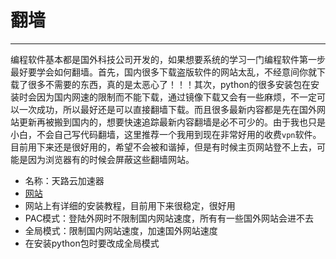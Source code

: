 # 翻墙

---

编程软件基本都是国外科技公司开发的，如果想要系统的学习一门编程软件第一步最好要学会如何翻墙。首先，国内很多下载盗版软件的网站太乱，不经意间你就下载了很多不需要的东西，真的是太恶心了！！！其次，python的很多安装包在安装时会因为国内网速的限制而不能下载，通过镜像下载又会有一些麻烦，不一定可以一次成功，所以最好还是可以直接翻墙下载。而且很多最新内容都是先在国外网站更新再被搬到国内的，想要快速追踪最新内容翻墙是必不可少的。由于我也只是小白，不会自己写代码翻墙，这里推荐一个我用到现在非常好用的收费`vpn`软件。目前用下来还是很好用的，希望不会被和谐掉，但是有时候主页网站登不上去，可能是因为浏览器有的时候会屏蔽这些翻墙网站。

 - 名称：天路云加速器
 - [网站](<http://91tianlu.kim/index.php>)
 - 网站上有详细的安装教程，目前用下来很稳定，很好用
 - PAC模式：登陆外网时不限制国内网站速度，所有有一些国外网站会进不去
 - 全局模式：限制国内网站速度，加速国外网站速度
 - 在安装python包时要改成全局模式